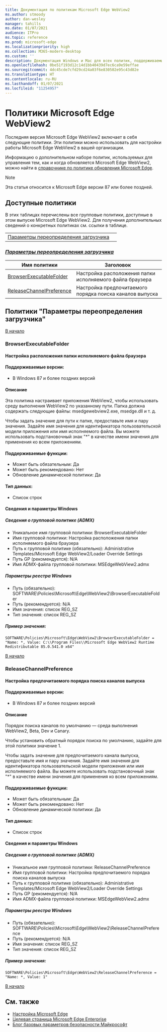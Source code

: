 ```yaml
---
title: Документация по политикам Microsoft Edge WebView2
ms.author: stmoody
author: dan-wesley
manager: tahills
ms.date: 01/07/2021
audience: ITPro
ms.topic: reference
ms.prod: microsoft-edge
ms.localizationpriority: high
ms.collection: M365-modern-desktop
ms.custom: ''
description: Документация Windows и Mac для всех политик, поддерживаемых браузером Microsoft Edge
ms.openlocfilehash: 0be51f193d12c14d1bb40439d7ec6ca9e59effae
ms.sourcegitcommit: 4dc45cde7cfd29cd24a03f6e830502e95c43d82e
ms.translationtype: HT
ms.contentlocale: ru-RU
ms.lasthandoff: 01/07/2021
ms.locfileid: "11254957"
---
```

# Политики Microsoft Edge WebView2

Последняя версия Microsoft Edge WebView2 включает в себя следующие политики. Эти политики можно использовать для настройки работы Microsoft Edge WebView2 в вашей организации.

Информацию о дополнительном наборе политик, используемых для управления тем, как и когда обновляется Microsoft Edge WebView2, можно найти в [справочнике по политике обновления Microsoft Edge](microsoft-edge-update-policies.md).

> [!NOTE]
> Эта статья относится к Microsoft Edge версии 87 или более поздней.

## Доступные политики

В этих таблицах перечислены все групповые политики, доступные в этом выпуске Microsoft Edge WebView2. Для получения дополнительных сведений о конкретных политиках см. ссылки в таблице.

|||
|-|-|
|[Параметры переопределения загрузчика](#loader-override-settings)|

### [*Параметры переопределения загрузчика*](#loader-override-settings-policies)

|Имя политики|Заголовок|
|-|-|
|[BrowserExecutableFolder](#browserexecutablefolder)|Настройка расположения папки исполняемого файла браузера|
|[ReleaseChannelPreference](#releasechannelpreference)|Настройка предпочитаемого порядка поиска каналов выпуска|




  ## Политики "Параметры переопределения загрузчика"

  [В начало](#microsoft-edge-webview2---policies)

  ### BrowserExecutableFolder

  #### Настройка расположения папки исполняемого файла браузера

  
  
  #### Поддерживаемые версии:

  - В Windows 87 и более поздних версий

  #### Описание

  Эта политика настраивает приложения WebView2, чтобы использовать среду выполнения WebView2 по указанному пути. Папка должна содержать следующие файлы: msedgewebview2.exe, msedge.dll и т. д.

Чтобы задать значение для пути к папке, предоставьте имя и пару значения. Задайте имя значения для идентификатора пользовательской модели приложения или имя исполняемого файла. Вы можете использовать подстановочный знак "*" в качестве имени значения для применения ко всем приложениям.

  #### Поддерживаемые функции:

  - Может быть обязательным: Да
  - Может быть рекомендовано: Нет
  - Обновление динамической политики: Да

  #### Тип данных:

  - Список строк

  #### Сведения и параметры Windows

  ##### Сведения о групповой политике (ADMX)

  - Уникальное имя групповой политики: BrowserExecutableFolder
  - Имя групповой политики: Настройка расположения папки исполняемого файла браузера
  - Путь к групповой политике (обязательно): Administrative Templates/Microsoft Edge WebView2/Loader Override Settings
  - Путь GP (рекомендуется): N/A
  - Имя ADMX-файла групповой политики: MSEdgeWebView2.admx

  ##### Параметры реестра Windows

  - Путь (обязательно): SOFTWARE\Policies\Microsoft\Edge\WebView2\BrowserExecutableFolder
  - Путь (рекомендуется): N/A
  - Имя значения: список REG_SZ
  - Тип значения: список REG_SZ

  ##### Пример значения:

```
SOFTWARE\Policies\Microsoft\Edge\WebView2\BrowserExecutableFolder = "Name: *, Value: C:\\Program Files\\Microsoft Edge WebView2 Runtime Redistributable 85.0.541.0 x64"

```

  

  [В начало](#microsoft-edge-webview2---policies)

  ### ReleaseChannelPreference

  #### Настройка предпочитаемого порядка поиска каналов выпуска

  
  
  #### Поддерживаемые версии:

  - В Windows 87 и более поздних версий

  #### Описание

  Порядок поиска каналов по умолчанию — среда выполнения WebView2, Beta, Dev и Canary.

Чтобы установить обратный порядок поиска по умолчанию, задайте для этой политики значение 1.

Чтобы задать значение для предпочитаемого канала выпуска, предоставьте имя и пару значения. Задайте имя значения для идентификатора пользовательской модели приложения или имя исполняемого файла. Вы можете использовать подстановочный знак "*" в качестве имени значения для применения ко всем приложениям.

  #### Поддерживаемые функции:

  - Может быть обязательным: Да
  - Может быть рекомендовано: Нет
  - Обновление динамической политики: Да

  #### Тип данных:

  - Список строк

  #### Сведения и параметры Windows

  ##### Сведения о групповой политике (ADMX)

  - Уникальное имя групповой политики: ReleaseChannelPreference
  - Имя групповой политики: Настройка предпочитаемого порядка поиска каналов выпуска
  - Путь к групповой политике (обязательно): Administrative Templates/Microsoft Edge WebView2/Loader Override Settings
  - Путь GP (рекомендуется): N/A
  - Имя ADMX-файла групповой политики: MSEdgeWebView2.admx

  ##### Параметры реестра Windows

  - Путь (обязательно): SOFTWARE\Policies\Microsoft\Edge\WebView2\ReleaseChannelPreference
  - Путь (рекомендуется): N/A
  - Имя значения: список REG_SZ
  - Тип значения: список REG_SZ

  ##### Пример значения:

```
SOFTWARE\Policies\Microsoft\Edge\WebView2\ReleaseChannelPreference = "Name: *, Value: 1"

```

  

  [В начало](#microsoft-edge-webview2---policies)


## См. также

- [Настройка Microsoft Edge](configure-microsoft-edge.md)
- [Целевая страница Microsoft Edge Enterprise](https://aka.ms/EdgeEnterprise)
- [Блог базовых параметров безопасности Майкрософт](https://techcommunity.microsoft.com/t5/microsoft-security-baselines/bg-p/Microsoft-Security-Baselines)